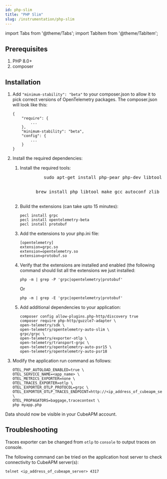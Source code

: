 ```yaml
---
id: php-slim
title: "PHP Slim"
slug: /instrumentation/php-slim
---
```


import Tabs from '@theme/Tabs';
import TabItem from '@theme/TabItem';

## Prerequisites

1. PHP 8.0+
2. composer

## Installation

1. Add `"minimum-stability": "beta"` to your composer.json to allow it to pick correct versions of OpenTelemetry packages. The composer.json will look like this:

   ```
   {
       "require": {
           ...
       },
       "minimum-stability": "beta",
       "config": {
           ...
       }
   }
   ```

2. Install the required dependencies:

   1. Install the required tools:

      <Tabs groupId="operating-systems">
         <TabItem value="lin" label="Linux">
            <pre>
               sudo apt-get install php-pear php-dev libtool make gcc autoconf libz-dev zip
            </pre>
         </TabItem>
      <TabItem value="mac" label="Mac">
         <pre>
            brew install php libtool make gcc autoconf zlib zip
         </pre>
      </TabItem>
      </Tabs>

   2. Build the extensions (can take upto 15 minutes):

      ```
      pecl install grpc
      pecl install opentelemetry-beta
      pecl install protobuf
      ```

   3. Add the extensions to your php.ini file:

      ```
      [opentelemetry]
      extension=grpc.so
      extension=opentelemetry.so
      extension=protobuf.so
      ```

   4. Verify that the extensions are installed and enabled (the following command should list all
      the extensions we just installed:

      ```
      php -m | grep -P 'grpc|opentelemetry|protobuf'
      ```

      Or

      ```
      php -m | grep -E 'grpc|opentelemetry|protobuf'
      ```

   5. Add additional dependencies to your application:

      ```
      composer config allow-plugins.php-http/discovery true
      composer require php-http/guzzle7-adapter \
      open-telemetry/sdk \
      open-telemetry/opentelemetry-auto-slim \
      grpc/grpc \
      open-telemetry/exporter-otlp \
      open-telemetry/transport-grpc \
      open-telemetry/opentelemetry-auto-psr15 \
      open-telemetry/opentelemetry-auto-psr18
      ```

3. Modify the application run command as follows:

   ```
   OTEL_PHP_AUTOLOAD_ENABLED=true \
   OTEL_SERVICE_NAME=<app_name> \
   OTEL_METRICS_EXPORTER=none \
   OTEL_TRACES_EXPORTER=otlp \
   OTEL_EXPORTER_OTLP_PROTOCOL=grpc \
   OTEL_EXPORTER_OTLP_TRACES_ENDPOINT=http://<ip_address_of_cubeapm_server>:4317/opentelemetry.proto.collector.trace.v1.TraceService/Export \
   OTEL_PROPAGATORS=baggage,tracecontext \
   php myapp.php
   ```

Data should now be visible in your CubeAPM account.

## Troubleshooting

Traces exporter can be changed from `otlp` to `console` to output traces on console.

The following command can be tried on the application host server to check connectivity to CubeAPM server(s):

```
telnet <ip_address_of_cubeapm_server> 4317
```
